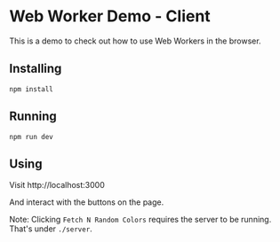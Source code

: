 # Web Worker Demo - Client

This is a demo to check out how to use Web Workers in the browser.

## Installing

```
npm install
```

## Running

```
npm run dev
```

## Using

Visit http://localhost:3000

And interact with the buttons on the page.

Note: Clicking `Fetch N Random Colors` requires the server to be running. That's under `./server`.
